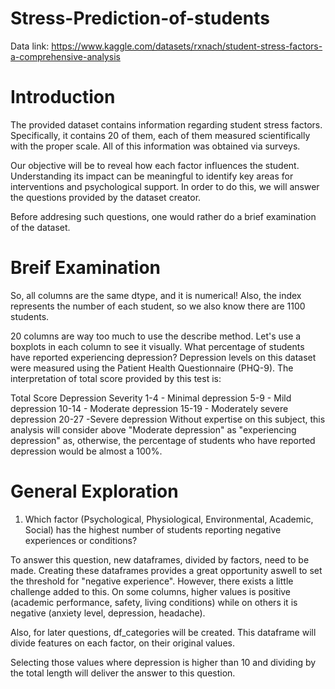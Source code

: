 # Stress-Prediction-of-students
Data link: https://www.kaggle.com/datasets/rxnach/student-stress-factors-a-comprehensive-analysis

# Introduction
The provided dataset contains information regarding student stress factors. Specifically, it contains 20 of them, each of them measured scientifically with the proper scale. All of this information was obtained via surveys.

Our objective will be to reveal how each factor influences the student. Understanding its impact can be meaningful to identify key areas for interventions and psychological support. In order to do this, we will answer the questions provided by the dataset creator.

Before addresing such questions, one would rather do a brief examination of the dataset.
# Breif Examination
So, all columns are the same dtype, and it is numerical! Also, the index represents the number of each student, so we also know there are 1100 students.

20 columns are way too much to use the describe method. Let's use a boxplots in each column to see it visually.
What percentage of students have reported experiencing depression?
Depression levels on this dataset were measured using the Patient Health Questionnaire (PHQ-9). The interpretation of total score provided by this test is:

Total Score	Depression Severity
1-4 - Minimal depression
5-9	 - Mild depression
10-14  -	Moderate depression
15-19  -	Moderately severe depression
20-27	  -Severe depression
Without expertise on this subject, this analysis will consider above "Moderate depression" as "experiencing depression" as, otherwise, the percentage of students who have reported depression would be almost a 100%.
# General Exploration
1) Which factor (Psychological, Physiological, Environmental, Academic, Social) has the highest number of students reporting negative experiences or conditions?

To answer this question, new dataframes, divided by factors, need to be made. Creating these dataframes provides a great opportunity aswell to set the threshold for "negative experience". However, there exists a little challenge added to this. On some columns, higher values is positive (academic performance, safety, living conditions) while on others it is negative (anxiety level, depression, headache).

Also, for later questions, df_categories will be created. This dataframe will divide features on each factor, on their original values.

Selecting those values where depression is higher than 10 and dividing by the total length will deliver the answer to this question.
